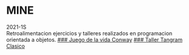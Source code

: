 # MINE

2021-1S \
Retroalimentacion ejercicios y talleres realizados en programacion orientada a objetos.
[### Juego de la vida Conway](https://github.com/bermudez05/GameOfLife)
[### Taller Tangram Clasico ](https://github.com/bermudez05/TangramOOP)
